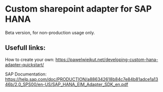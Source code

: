 # Custom sharepoint adapter for SAP HANA

Beta version, for non-production usage only.

## Usefull links:

How to create your own: https://pawelwiejkut.net/developing-custom-hana-adapter-quickstart/

SAP Documentation: https://help.sap.com/doc/PRODUCTION/a886342618b84c7e84b81adce1a1346b/2.0_SPS00/en-US/SAP_HANA_EIM_Adapter_SDK_en.pdf
